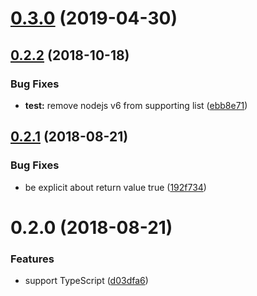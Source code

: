 # [0.3.0](https://github.com/aurelia-contrib/aurelia-combo/compare/v0.2.2...v0.3.0) (2019-04-30)



<a name="0.2.2"></a>
## [0.2.2](https://github.com/aurelia-contrib/aurelia-combo/compare/v0.2.1...v0.2.2) (2018-10-18)


### Bug Fixes

* **test:** remove nodejs v6 from supporting list ([ebb8e71](https://github.com/aurelia-contrib/aurelia-combo/commit/ebb8e71))



<a name="0.2.1"></a>
## [0.2.1](https://github.com/aurelia-contrib/aurelia-combo/compare/v0.2.0...v0.2.1) (2018-08-21)


### Bug Fixes

* be explicit about return value true ([192f734](https://github.com/aurelia-contrib/aurelia-combo/commit/192f734))



<a name="0.2.0"></a>
# 0.2.0 (2018-08-21)


### Features

* support TypeScript ([d03dfa6](https://github.com/aurelia-contrib/aurelia-combo/commit/d03dfa6))



